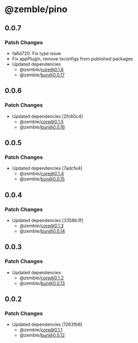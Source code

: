 # @zemble/pino

## 0.0.7

### Patch Changes

- fa6d720: Fix type issue
- Fix appPlugin, remove tsconfigs from published packages
- Updated dependencies
  - @zemble/core@0.1.6
  - @zemble/bun@0.0.17

## 0.0.6

### Patch Changes

- Updated dependencies [2fc60c4]
  - @zemble/core@0.1.5
  - @zemble/bun@0.0.16

## 0.0.5

### Patch Changes

- Updated dependencies [7adcfe4]
  - @zemble/core@0.1.4
  - @zemble/bun@0.0.15

## 0.0.4

### Patch Changes

- Updated dependencies [3358b3f]
  - @zemble/core@0.1.3
  - @zemble/bun@0.0.14

## 0.0.3

### Patch Changes

- Updated dependencies
  - @zemble/core@0.1.2
  - @zemble/bun@0.0.13

## 0.0.2

### Patch Changes

- Updated dependencies [1263fb6]
  - @zemble/core@0.1.1
  - @zemble/bun@0.0.12
